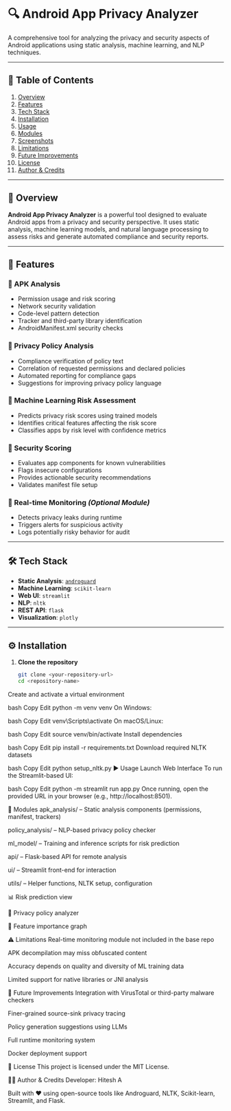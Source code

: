 # 🔍 Android App Privacy Analyzer

A comprehensive tool for analyzing the privacy and security aspects of Android applications using static analysis, machine learning, and NLP techniques.

---

## 📌 Table of Contents

1. [Overview](#overview)  
2. [Features](#features)  
3. [Tech Stack](#tech-stack)  
4. [Installation](#installation)  
5. [Usage](#usage)  
6. [Modules](#modules)  
7. [Screenshots](#screenshots)  
8. [Limitations](#limitations)  
9. [Future Improvements](#future-improvements)  
10. [License](#license)  
11. [Author & Credits](#author--credits)

---

## 🧩 Overview

**Android App Privacy Analyzer** is a powerful tool designed to evaluate Android apps from a privacy and security perspective. It uses static analysis, machine learning models, and natural language processing to assess risks and generate automated compliance and security reports.

---

## 🚀 Features

### 📱 APK Analysis
- Permission usage and risk scoring  
- Network security validation  
- Code-level pattern detection  
- Tracker and third-party library identification  
- AndroidManifest.xml security checks

### 📜 Privacy Policy Analysis
- Compliance verification of policy text  
- Correlation of requested permissions and declared policies  
- Automated reporting for compliance gaps  
- Suggestions for improving privacy policy language

### 🧠 Machine Learning Risk Assessment
- Predicts privacy risk scores using trained models  
- Identifies critical features affecting the risk score  
- Classifies apps by risk level with confidence metrics

### 🔐 Security Scoring
- Evaluates app components for known vulnerabilities  
- Flags insecure configurations  
- Provides actionable security recommendations  
- Validates manifest file setup

### 🔴 Real-time Monitoring *(Optional Module)*
- Detects privacy leaks during runtime  
- Triggers alerts for suspicious activity  
- Logs potentially risky behavior for audit

---

## 🛠 Tech Stack

- **Static Analysis**: [`androguard`](https://github.com/androguard/androguard)  
- **Machine Learning**: `scikit-learn`  
- **Web UI**: `streamlit`  
- **NLP**: `nltk`  
- **REST API**: `flask`  
- **Visualization**: `plotly`

---

## ⚙️ Installation

1. **Clone the repository**  
   ```bash
   git clone <your-repository-url>
   cd <repository-name>
Create and activate a virtual environment

bash
Copy
Edit
python -m venv venv
On Windows:

bash
Copy
Edit
venv\Scripts\activate
On macOS/Linux:

bash
Copy
Edit
source venv/bin/activate
Install dependencies

bash
Copy
Edit
pip install -r requirements.txt
Download required NLTK datasets

bash
Copy
Edit
python setup_nltk.py
▶️ Usage
Launch Web Interface
To run the Streamlit-based UI:

bash
Copy
Edit
python -m streamlit run app.py
Once running, open the provided URL in your browser (e.g., http://localhost:8501).

🧱 Modules
apk_analysis/ – Static analysis components (permissions, manifest, trackers)

policy_analysis/ – NLP-based privacy policy checker

ml_model/ – Training and inference scripts for risk prediction

api/ – Flask-based API for remote analysis

ui/ – Streamlit front-end for interaction

utils/ – Helper functions, NLTK setup, configuration


📊 Risk prediction view

📜 Privacy policy analyzer

🧠 Feature importance graph

⚠️ Limitations
Real-time monitoring module not included in the base repo

APK decompilation may miss obfuscated content

Accuracy depends on quality and diversity of ML training data

Limited support for native libraries or JNI analysis

🧭 Future Improvements
 Integration with VirusTotal or third-party malware checkers

 Finer-grained source-sink privacy tracing

 Policy generation suggestions using LLMs

 Full runtime monitoring system

 Docker deployment support

📜 License
This project is licensed under the MIT License.

👨‍💻 Author & Credits
Developer: Hitesh A

Built with ❤️ using open-source tools like Androguard, NLTK, Scikit-learn, Streamlit, and Flask.
